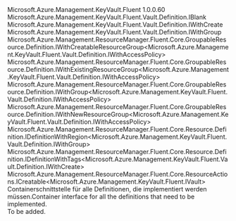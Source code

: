 <Type Name="IDefinition" FullName="Microsoft.Azure.Management.KeyVault.Fluent.Vault.Definition.IDefinition">
  <TypeSignature Language="C#" Value="public interface IDefinition : Microsoft.Azure.Management.KeyVault.Fluent.Vault.Definition.IBlank, Microsoft.Azure.Management.KeyVault.Fluent.Vault.Definition.IWithCreate, Microsoft.Azure.Management.KeyVault.Fluent.Vault.Definition.IWithGroup, Microsoft.Azure.Management.ResourceManager.Fluent.Core.GroupableResource.Definition.IWithCreatableResourceGroup&lt;Microsoft.Azure.Management.KeyVault.Fluent.Vault.Definition.IWithAccessPolicy&gt;, Microsoft.Azure.Management.ResourceManager.Fluent.Core.GroupableResource.Definition.IWithExistingResourceGroup&lt;Microsoft.Azure.Management.KeyVault.Fluent.Vault.Definition.IWithAccessPolicy&gt;, Microsoft.Azure.Management.ResourceManager.Fluent.Core.GroupableResource.Definition.IWithGroup&lt;Microsoft.Azure.Management.KeyVault.Fluent.Vault.Definition.IWithAccessPolicy&gt;, Microsoft.Azure.Management.ResourceManager.Fluent.Core.GroupableResource.Definition.IWithNewResourceGroup&lt;Microsoft.Azure.Management.KeyVault.Fluent.Vault.Definition.IWithAccessPolicy&gt;, Microsoft.Azure.Management.ResourceManager.Fluent.Core.Resource.Definition.IDefinitionWithRegion&lt;Microsoft.Azure.Management.KeyVault.Fluent.Vault.Definition.IWithGroup&gt;, Microsoft.Azure.Management.ResourceManager.Fluent.Core.Resource.Definition.IDefinitionWithTags&lt;Microsoft.Azure.Management.KeyVault.Fluent.Vault.Definition.IWithCreate&gt;, Microsoft.Azure.Management.ResourceManager.Fluent.Core.ResourceActions.ICreatable&lt;Microsoft.Azure.Management.KeyVault.Fluent.IVault&gt;" />
  <TypeSignature Language="ILAsm" Value=".class public interface auto ansi abstract IDefinition implements class Microsoft.Azure.Management.KeyVault.Fluent.Vault.Definition.IBlank, class Microsoft.Azure.Management.KeyVault.Fluent.Vault.Definition.IWithAccessPolicy, class Microsoft.Azure.Management.KeyVault.Fluent.Vault.Definition.IWithConfigurations, class Microsoft.Azure.Management.KeyVault.Fluent.Vault.Definition.IWithCreate, class Microsoft.Azure.Management.KeyVault.Fluent.Vault.Definition.IWithGroup, class Microsoft.Azure.Management.KeyVault.Fluent.Vault.Definition.IWithSku, class Microsoft.Azure.Management.ResourceManager.Fluent.Core.GroupableResource.Definition.IWithCreatableResourceGroup`1&lt;class Microsoft.Azure.Management.KeyVault.Fluent.Vault.Definition.IWithAccessPolicy&gt;, class Microsoft.Azure.Management.ResourceManager.Fluent.Core.GroupableResource.Definition.IWithExistingResourceGroup`1&lt;class Microsoft.Azure.Management.KeyVault.Fluent.Vault.Definition.IWithAccessPolicy&gt;, class Microsoft.Azure.Management.ResourceManager.Fluent.Core.GroupableResource.Definition.IWithGroup`1&lt;class Microsoft.Azure.Management.KeyVault.Fluent.Vault.Definition.IWithAccessPolicy&gt;, class Microsoft.Azure.Management.ResourceManager.Fluent.Core.GroupableResource.Definition.IWithNewResourceGroup`1&lt;class Microsoft.Azure.Management.KeyVault.Fluent.Vault.Definition.IWithAccessPolicy&gt;, class Microsoft.Azure.Management.ResourceManager.Fluent.Core.Resource.Definition.IDefinitionWithRegion`1&lt;class Microsoft.Azure.Management.KeyVault.Fluent.Vault.Definition.IWithGroup&gt;, class Microsoft.Azure.Management.ResourceManager.Fluent.Core.Resource.Definition.IDefinitionWithTags`1&lt;class Microsoft.Azure.Management.KeyVault.Fluent.Vault.Definition.IWithCreate&gt;, class Microsoft.Azure.Management.ResourceManager.Fluent.Core.ResourceActions.ICreatable`1&lt;class Microsoft.Azure.Management.KeyVault.Fluent.IVault&gt;, class Microsoft.Azure.Management.ResourceManager.Fluent.Core.ResourceActions.IIndexable" />
  <TypeSignature Language="DocId" Value="T:Microsoft.Azure.Management.KeyVault.Fluent.Vault.Definition.IDefinition" />
  <TypeSignature Language="VB.NET" Value="Public Interface IDefinition&#xA;Implements IBlank, ICreatable(Of IVault), IDefinitionWithRegion(Of IWithGroup), IDefinitionWithTags(Of IWithCreate), IWithCreatableResourceGroup(Of IWithAccessPolicy), IWithCreate, IWithExistingResourceGroup(Of IWithAccessPolicy), IWithGroup, IWithGroup(Of IWithAccessPolicy), IWithNewResourceGroup(Of IWithAccessPolicy)" />
  <TypeSignature Language="F#" Value="type IDefinition = interface&#xA;    interface IBlank&#xA;    interface IDefinitionWithRegion&lt;IWithGroup&gt;&#xA;    interface IWithGroup&#xA;    interface IWithGroup&lt;IWithAccessPolicy&gt;&#xA;    interface IWithExistingResourceGroup&lt;IWithAccessPolicy&gt;&#xA;    interface IWithNewResourceGroup&lt;IWithAccessPolicy&gt;&#xA;    interface IWithCreatableResourceGroup&lt;IWithAccessPolicy&gt;&#xA;    interface IWithAccessPolicy&#xA;    interface IWithCreate&#xA;    interface ICreatable&lt;IVault&gt;&#xA;    interface IIndexable&#xA;    interface IDefinitionWithTags&lt;IWithCreate&gt;&#xA;    interface IWithSku&#xA;    interface IWithConfigurations" />
  <AssemblyInfo>
    <AssemblyName>Microsoft.Azure.Management.KeyVault.Fluent</AssemblyName>
    <AssemblyVersion>1.0.0.60</AssemblyVersion>
  </AssemblyInfo>
  <Interfaces>
    <Interface>
      <InterfaceName>Microsoft.Azure.Management.KeyVault.Fluent.Vault.Definition.IBlank</InterfaceName>
    </Interface>
    <Interface>
      <InterfaceName>Microsoft.Azure.Management.KeyVault.Fluent.Vault.Definition.IWithCreate</InterfaceName>
    </Interface>
    <Interface>
      <InterfaceName>Microsoft.Azure.Management.KeyVault.Fluent.Vault.Definition.IWithGroup</InterfaceName>
    </Interface>
    <Interface>
      <InterfaceName>Microsoft.Azure.Management.ResourceManager.Fluent.Core.GroupableResource.Definition.IWithCreatableResourceGroup&lt;Microsoft.Azure.Management.KeyVault.Fluent.Vault.Definition.IWithAccessPolicy&gt;</InterfaceName>
    </Interface>
    <Interface>
      <InterfaceName>Microsoft.Azure.Management.ResourceManager.Fluent.Core.GroupableResource.Definition.IWithExistingResourceGroup&lt;Microsoft.Azure.Management.KeyVault.Fluent.Vault.Definition.IWithAccessPolicy&gt;</InterfaceName>
    </Interface>
    <Interface>
      <InterfaceName>Microsoft.Azure.Management.ResourceManager.Fluent.Core.GroupableResource.Definition.IWithGroup&lt;Microsoft.Azure.Management.KeyVault.Fluent.Vault.Definition.IWithAccessPolicy&gt;</InterfaceName>
    </Interface>
    <Interface>
      <InterfaceName>Microsoft.Azure.Management.ResourceManager.Fluent.Core.GroupableResource.Definition.IWithNewResourceGroup&lt;Microsoft.Azure.Management.KeyVault.Fluent.Vault.Definition.IWithAccessPolicy&gt;</InterfaceName>
    </Interface>
    <Interface>
      <InterfaceName>Microsoft.Azure.Management.ResourceManager.Fluent.Core.Resource.Definition.IDefinitionWithRegion&lt;Microsoft.Azure.Management.KeyVault.Fluent.Vault.Definition.IWithGroup&gt;</InterfaceName>
    </Interface>
    <Interface>
      <InterfaceName>Microsoft.Azure.Management.ResourceManager.Fluent.Core.Resource.Definition.IDefinitionWithTags&lt;Microsoft.Azure.Management.KeyVault.Fluent.Vault.Definition.IWithCreate&gt;</InterfaceName>
    </Interface>
    <Interface>
      <InterfaceName>Microsoft.Azure.Management.ResourceManager.Fluent.Core.ResourceActions.ICreatable&lt;Microsoft.Azure.Management.KeyVault.Fluent.IVault&gt;</InterfaceName>
    </Interface>
  </Interfaces>
  <Docs>
    <summary>
            <span data-ttu-id="c2868-101">Containerschnittstelle für alle Definitionen, die implementiert werden müssen.</span><span class="sxs-lookup"><span data-stu-id="c2868-101">Container interface for all the definitions that need to be implemented.</span></span>
            </summary>
    <remarks>To be added.</remarks>
  </Docs>
  <Members />
</Type>